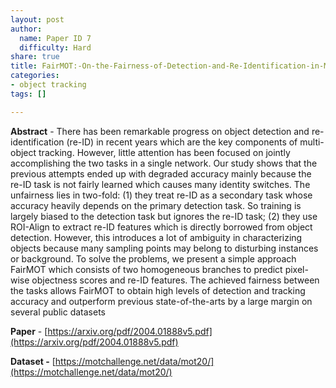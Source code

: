 ```yaml
---
layout: post
author:
  name: Paper ID 7
  difficulty: Hard
share: true
title: FairMOT:-On-the-Fairness-of-Detection-and-Re-Identification-in-Multiple-Object-Tracking
categories:
- object tracking
tags: []

---
```

**Abstract** - There has been remarkable progress on object detection and re-identification (re-ID) in recent years which are the key components of multi-object tracking. However, little attention has been focused on jointly accomplishing the two tasks in a single network. Our study shows that the previous attempts ended up with degraded accuracy mainly because the re-ID task is not fairly learned which causes many identity switches. The unfairness lies in two-fold: (1) they treat re-ID as a secondary task whose accuracy heavily depends on the primary detection task. So training is largely biased to the detection task but ignores the re-ID task; (2) they use ROI-Align to extract re-ID features which is directly borrowed from object detection. However, this introduces a lot of ambiguity in characterizing objects because many sampling points may belong to disturbing instances or background. To solve the problems, we present a simple approach FairMOT which consists of two homogeneous branches to predict pixel-wise objectness scores and re-ID features. The achieved fairness between the tasks allows FairMOT to obtain high levels of detection and tracking accuracy and outperform previous state-of-the-arts by a large margin on several public datasets

**Paper** - [https://arxiv.org/pdf/2004.01888v5.pdf](https://arxiv.org/pdf/2004.01888v5.pdf)

**Dataset -** [https://motchallenge.net/data/mot20/](https://motchallenge.net/data/mot20/)
    